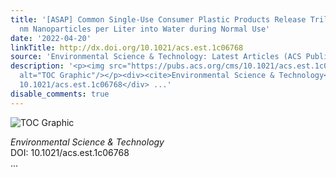 ```yaml
---
title: '[ASAP] Common Single-Use Consumer Plastic Products Release Trillions of Sub-100
  nm Nanoparticles per Liter into Water during Normal Use'
date: '2022-04-20'
linkTitle: http://dx.doi.org/10.1021/acs.est.1c06768
source: 'Environmental Science & Technology: Latest Articles (ACS Publications)'
description: '<p><img src="https://pubs.acs.org/cms/10.1021/acs.est.1c06768/asset/images/medium/es1c06768_0005.gif"
  alt="TOC Graphic"/></p><div><cite>Environmental Science & Technology</cite></div><div>DOI:
  10.1021/acs.est.1c06768</div> ...'
disable_comments: true
---
```

<p><img src="https://pubs.acs.org/cms/10.1021/acs.est.1c06768/asset/images/medium/es1c06768_0005.gif" alt="TOC Graphic"/></p><div><cite>Environmental Science & Technology</cite></div><div>DOI: 10.1021/acs.est.1c06768</div> ...